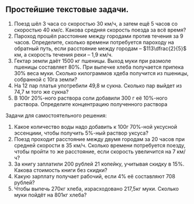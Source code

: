 ## Простейшие текстовые задачи.

1) Поезд шёл 3 часа со скоростью 30 км/ч, а затем ещё 5 часов со скоростью 40 км/с. Какова средняя скорость поезда за всё время?
2) Пароход прошёл расстояние между городами против течения за 9 часов. Определите, сколько времени потребуется пароходу на обратный путь, если расстояние между городам – $113\dfrac{2}{5}$ км, а скорость течения реки – 1,9 км/ч.
3) Гектар земли даёт 1500 кг пшеницы. Выход муки при размоле пшеницы составляет 80%. При выпечке хлеба получается припека 30% веса муки. Сколько килограммов хдеба получится из пшеницы, собранной с 10га земли?
4) На 12 пар платья употребили 49,8 м сукна. Сколько пар выйдет из 74,7 м того же сукна?
5) В 100г 20%-ного раствора соли добавили 300 г её 10%-ного раствора. Определите концентрацию полученного раствора

Задачи для самостоятельного решения:

1) Какое количество воды надо добавить к 100г 70%-ной уксусной эссенциии, чтобы получить 5%-ный раствор уксуса?
2) Поезд проходит расстояние между двумя городам за 20 часов при средней скорости в 35 км/ч.  Сколько времени потребуется поезду, чтобы пройти то же расстояние, если скорость увеличится на 7 км/ч?
3) За книгу заплатили 200 рублей 21 копейку, учитывая скидку в 15%. Какова стоимость книги без скидки?
4) Какую зарплату получает рабочий, если 4% её составляют 708 рублей?
5) Чтобы выпечь 270кг хлеба, израсходовано 217,5кг муки. Сколько муки пойдёт на 801кг хлеба?
